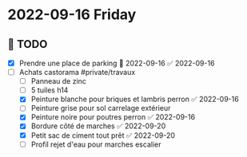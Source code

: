 # 2022-09-16 Friday

## 📆  TODO
- [x] Prendre une place de parking 📅 2022-09-16 ✅ 2022-09-16
- [ ] Achats castorama #private/travaux 
	- [ ] Panneau de zinc
	- [ ] 5 tuiles h14
	- [x] Peinture blanche pour briques et lambris perron ✅ 2022-09-16
	- [ ] Peinture grise pour sol carrelage extérieur 
	- [x] Peinture noire pour poutres perron ✅ 2022-09-16
	- [x] Bordure côté de marches ✅ 2022-09-20
	- [x] Petit sac de ciment tout prêt ✅ 2022-09-20
	- [ ] Profil rejet d'eau pour marches escalier 